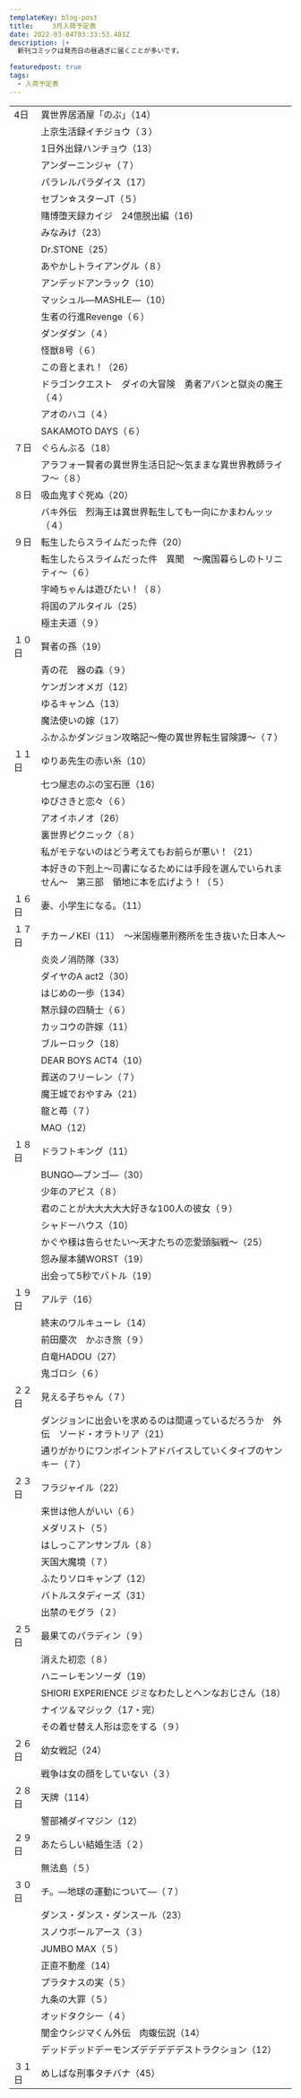 ```yaml
---
templateKey: blog-post
title: 　  3月入荷予定表
date: 2022-03-04T03:33:53.481Z
description: |+
  新刊コミックは発売日の昼過ぎに届くことが多いです。

featuredpost: true
tags:
  - 入荷予定表
---
```



|                        |                                                  |
| ---------------------- | ------------------------------------------------ |
| <!--StartFragment-->4日 | 異世界居酒屋「のぶ」（14）                                   |
| 　                      | 上京生活録イチジョウ（３）                                    |
| 　                      | 1日外出録ハンチョウ（13）                                   |
| 　                      | アンダーニンジャ（７）                                      |
| 　                      | パラレルパラダイス（17）                                    |
| 　                      | セブン☆スターJT（５）                                     |
| 　                      | 賭博堕天録カイジ　24億脱出編（16)                              |
| 　                      | みなみけ（23）                                         |
| 　                      | Dr.STONE（25）                                     |
| 　                      | あやかしトライアングル（８）                                   |
| 　                      | アンデッドアンラック（10）                                   |
| 　                      | マッシュル―MASHLE―（10）                                |
| 　                      | 生者の行進Revenge（６）                                  |
| 　                      | ダンダダン（４）                                         |
| 　                      | 怪獣8号（６）                                          |
| 　                      | この音とまれ！（26）                                      |
| 　                      | ドラゴンクエスト　ダイの大冒険　勇者アバンと獄炎の魔王（４）                   |
| 　                      | アオのハコ（４）                                         |
| 　                      | SAKAMOTO DAYS（６）                                 |
| ７日                     | ぐらんぶる（18）                                        |
| 　                      | アラフォー賢者の異世界生活日記～気ままな異世界教師ライフ～（８）                 |
| ８日                     | 吸血鬼すぐ死ぬ（20）                                      |
| 　                      | バキ外伝　烈海王は異世界転生しても一向にかまわんッッ（４）                    |
| ９日                     | 転生したらスライムだった件（20）                                |
| 　                      | 転生したらスライムだった件　異聞　～魔国暮らしのトリニティ～（６）                |
| 　                      | 宇崎ちゃんは遊びたい！（８）                                   |
| 　                      | 将国のアルタイル（25）                                     |
| 　                      | 極主夫道（９）                                          |
| １０日                    | 賢者の孫（19）                                         |
| 　                      | 青の花　器の森（９）                                       |
| 　                      | ケンガンオメガ（12）                                      |
| 　                      | ゆるキャン△（13）                                       |
| 　                      | 魔法使いの嫁（17）                                       |
| 　                      | ふかふかダンジョン攻略記～俺の異世界転生冒険譚～（７）                      |
| １１日                    | ゆりあ先生の赤い糸（10）                                    |
| 　                      | 七つ屋志のぶの宝石匣（16）                                   |
| 　                      | ゆびさきと恋々（６）                                       |
| 　                      | アオイホノオ（26）                                       |
| 　                      | 裏世界ピクニック（８）                                      |
| 　                      | 私がモテないのはどう考えてもお前らが悪い！（21）                        |
| 　                      | 本好きの下剋上～司書になるためには手段を選んでいられません～　第三部　領地に本を広げよう！（５） |
| １６日                    | 妻、小学生になる。（11）                                    |
| １７日                    | チカーノKEI（11）　～米国極悪刑務所を生き抜いた日本人～                   |
| 　                      | 炎炎ノ消防隊（33）                                       |
| 　                      | ダイヤのA act2（30）                                   |
| 　                      | はじめの一歩（134）                                      |
| 　                      | 黙示録の四騎士（６）                                       |
| 　                      | カッコウの許嫁（11）                                      |
| 　                      | ブルーロック（18）                                       |
| 　                      | DEAR BOYS ACT4（10）                               |
| 　                      | 葬送のフリーレン（７）                                      |
| 　                      | 魔王城でおやすみ（21）                                     |
| 　                      | 龍と苺（７）                                           |
| 　                      | MAO（12）                                          |
| １８日                    | ドラフトキング（11）                                      |
| 　                      | BUNGO―ブンゴ―（30）                                   |
| 　                      | 少年のアビス（８）                                        |
| 　                      | 君のことが大大大大大好きな100人の彼女（９）                          |
| 　                      | シャドーハウス（10）                                      |
| 　                      | かぐや様は告らせたい～天才たちの恋愛頭脳戦～（25）                       |
| 　                      | 怨み屋本舗WORST（19）                                   |
| 　                      | 出会って5秒でバトル（19）                                   |
| １９日                    | アルテ（16）                                          |
| 　                      | 終末のワルキューレ（14）                                    |
| 　                      | 前田慶次　かぶき旅（９）                                     |
| 　                      | 白竜HADOU（27）                                      |
| 　                      | 鬼ゴロシ（６）                                          |
| ２２日                    | 見える子ちゃん（７）                                       |
| 　                      | ダンジョンに出会いを求めるのは間違っているだろうか　外伝　ソード・オラトリア（21）       |
| 　                      | 通りがかりにワンポイントアドバイスしていくタイプのヤンキー（７）                 |
| ２３日                    | フラジャイル（22）                                       |
| 　                      | 来世は他人がいい（６）                                      |
| 　                      | メダリスト（５）                                         |
| 　                      | はしっこアンサンブル（８）                                    |
| 　                      | 天国大魔境（７）                                         |
| 　                      | ふたりソロキャンプ（12）                                    |
| 　                      | バトルスタディーズ（31）                                    |
| 　                      | 出禁のモグラ（２）                                        |
| ２５日                    | 最果てのパラディン（９）                                     |
| 　                      | 消えた初恋（８）                                         |
| 　                      | ハニーレモンソーダ（19）                                    |
| 　                      | SHIORI EXPERIENCE ジミなわたしとヘンなおじさん（18）             |
| 　                      | ナイツ＆マジック（17・完）                                   |
| 　                      | その着せ替え人形は恋をする（９）                                 |
| ２６日                    | 幼女戦記（24）                                         |
| 　                      | 戦争は女の顔をしていない（３）                                  |
| ２８日                    | 天牌（114）                                          |
| 　                      | 警部補ダイマジン（12）                                     |
| ２９日                    | あたらしい結婚生活（２）                                     |
| 　                      | 無法島（５）                                           |
| ３０日                    | チ。―地球の運動について―（７）                                 |
| 　                      | ダンス・ダンス・ダンスール（23）                                |
| 　                      | スノウボールアース（３）                                     |
| 　                      | JUMBO MAX（５）                                     |
| 　                      | 正直不動産（14）                                        |
| 　                      | プラタナスの実（５）                                       |
| 　                      | 九条の大罪（５）                                         |
| 　                      | オッドタクシー（４）                                       |
| 　                      | 闇金ウシジマくん外伝　肉蝮伝説（14）                              |
| 　                      | デッドデッドデーモンズデデデデデストラクション（12）                      |
| ３１日                    | めしばな刑事タチバナ（45）<!--EndFragment-->                 |